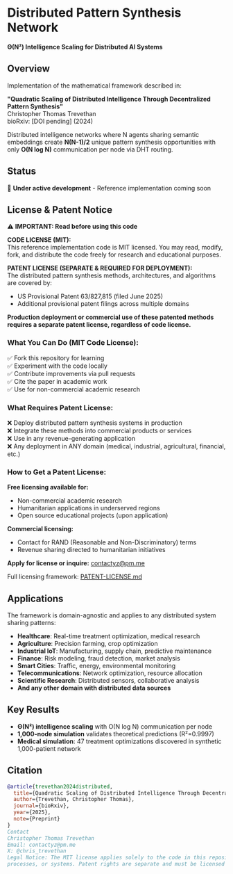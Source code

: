 # Distributed Pattern Synthesis Network

**Θ(N²) Intelligence Scaling for Distributed AI Systems**

## Overview

Implementation of the mathematical framework described in:

**"Quadratic Scaling of Distributed Intelligence Through Decentralized Pattern Synthesis"**  
Christopher Thomas Trevethan  
bioRxiv: [DOI pending] (2024)

Distributed intelligence networks where N agents sharing semantic embeddings create **N(N-1)/2** unique pattern synthesis opportunities with only **O(N log N)** communication per node via DHT routing.

## Status

🚧 **Under active development** - Reference implementation coming soon

## License & Patent Notice

⚠️ **IMPORTANT: Read before using this code**

**CODE LICENSE (MIT):**  
This reference implementation code is MIT licensed. You may read, modify, fork, and distribute the code freely for research and educational purposes.

**PATENT LICENSE (SEPARATE & REQUIRED FOR DEPLOYMENT):**  
The distributed pattern synthesis methods, architectures, and algorithms are covered by:
- US Provisional Patent 63/827,815 (filed June 2025)
- Additional provisional patent filings across multiple domains

**Production deployment or commercial use of these patented methods requires a separate patent license, regardless of code license.**

### What You Can Do (MIT Code License):
✅ Fork this repository for learning  
✅ Experiment with the code locally  
✅ Contribute improvements via pull requests  
✅ Cite the paper in academic work  
✅ Use for non-commercial academic research

### What Requires Patent License:
❌ Deploy distributed pattern synthesis systems in production  
❌ Integrate these methods into commercial products or services  
❌ Use in any revenue-generating application  
❌ Any deployment in ANY domain (medical, industrial, agricultural, financial, etc.)

### How to Get a Patent License:

**Free licensing available for:**
- Non-commercial academic research
- Humanitarian applications in underserved regions
- Open source educational projects (upon application)

**Commercial licensing:**
- Contact for RAND (Reasonable and Non-Discriminatory) terms
- Revenue sharing directed to humanitarian initiatives

**Apply for license or inquire:** contactyz@pm.me

Full licensing framework: [PATENT-LICENSE.md](./PATENT-LICENSE.md)

## Applications

The framework is domain-agnostic and applies to any distributed system sharing patterns:

- **Healthcare**: Real-time treatment optimization, medical research
- **Agriculture**: Precision farming, crop optimization
- **Industrial IoT**: Manufacturing, supply chain, predictive maintenance
- **Finance**: Risk modeling, fraud detection, market analysis
- **Smart Cities**: Traffic, energy, environmental monitoring
- **Telecommunications**: Network optimization, resource allocation
- **Scientific Research**: Distributed sensors, collaborative analysis
- **And any other domain with distributed data sources**

## Key Results

- **Θ(N²) intelligence scaling** with O(N log N) communication per node
- **1,000-node simulation** validates theoretical predictions (R²=0.9997)
- **Medical simulation**: 47 treatment optimizations discovered in synthetic 1,000-patient network

## Citation
```bibtex
@article{trevethan2024distributed,
  title={Quadratic Scaling of Distributed Intelligence Through Decentralized Pattern Synthesis},
  author={Trevethan, Christopher Thomas},
  journal={bioRxiv},
  year={2025},
  note={Preprint}
}
Contact
Christopher Thomas Trevethan
Email: contactyz@pm.me
X: @chris_trevethan
Legal Notice: The MIT license applies solely to the code in this repository. It does NOT grant any rights to use the patented methods,
processes, or systems. Patent rights are separate and must be licensed independently for ANY deployment or commercial use in ANY domain.

